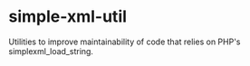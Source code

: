 # simple-xml-util
Utilities to improve maintainability of code that relies on PHP's simplexml_load_string.

